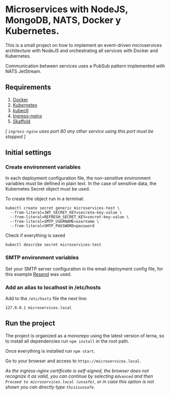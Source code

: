 # Microservices with NodeJS, MongoDB, NATS, Docker y Kubernetes.

This is a small project on how to implement an event-driven microservices architecture with NodeJS and orchestrating all services with Docker and Kubernetes.

Communication between services uses a PubSub pattern implemented with NATS JetStream.

## Requirements

1. [Docker](https://www.docker.com/get-started/)
2. [Kubernetes](https://docs.docker.com/desktop/features/kubernetes/)
3. [kubectl](https://kubernetes.io/docs/tasks/tools/#kubectl)
4. [Ingress-nginx](https://kubernetes.github.io/ingress-nginx/deploy/)
5. [Skaffold](https://skaffold.dev/docs/install/)

_[ `ingress-nginx` uses port 80 any other service using this port must be stopped ]_

## Initial settings

### Create environment variables

In each deployment configuration file, the non-sensitive environment variables must be defined in plain text. In the case of sensitive data, the Kubernetes Secret object must be used.

To create the object run in a terminal:

```
kubectl create secret generic microservices-test \
  --from-literal=JWT_SECRET_KEY=secrete-key-value \
  --from-literal=REFRESH_SECRET_KEY=secret-key-value \
  --from-literal=SMTP_USERNAME=username \
  --from-literal=SMTP_PASSWORD=password
```

Check if everything is saved

```
kubectl describe secret microservices-test
```

### SMTP environment variables

Set your SMTP server configuration in the email deployment config file, for this example [Resend](https://resend.com/) was used.

### Add an alias to localhost in /etc/hosts

Add to the `/etc/hosts` file the next line:

```
127.0.0.1 microservices.local
```

## Run the project

The project is organized as a monorepo using the latest version of lerna, so to install all dependencies run `npm install` in the root path.

Once everything is installed run `npm start`.

Go to your browser and access to `https://microservices.local`.

_As the ingress-nginx certificate is self-signed, the browser does not recognize it as valid, you can continue by selecting `Advanced` and then `Proceed to microservices.local (unsafe)`, or in case this option is not shown you can directly type `thisisunsafe`._
